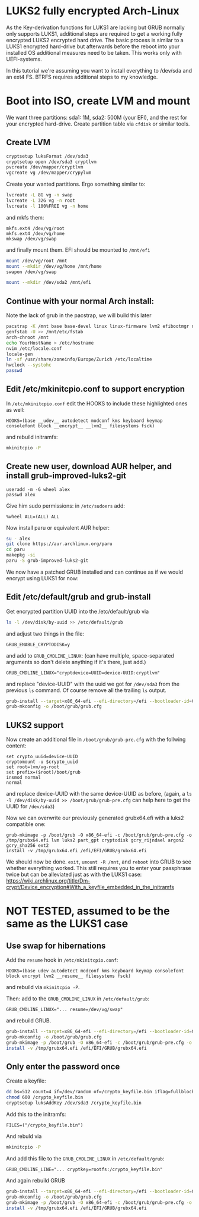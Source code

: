 # LUKS2 fully encrypted Arch-Linux

As the Key-derivation functions for LUKS1 are lacking but GRUB normally only supports LUKS1, additional steps are required to get a working fully encrypted LUKS2 encrypted hard drive.
The basic process is similar to a LUKS1 encrypted hard-drive but afterwards before the reboot into your installed OS additional measures need to be taken.
This works only with UEFI-systems.

In this tutorial we're assuming you want to install everything to /dev/sda and an ext4 FS.
BTRFS requires additional steps to my knowledge.

# Boot into ISO, create LVM and mount

We want three partitions: sda1: 1M, sda2: 500M (your EFI), and the rest for your encrypted hard-drive.
Create partition table via `cfdisk` or similar tools.

## Create LVM
```sh
cryptsetup luksFormat /dev/sda3
cryptsetup open /dev/sda3 cryptlvm
pvcreate /dev/mapper/cryptlvm
vgcreate vg /dev/mapper/crypylvm
```

Create your wanted partitions. Ergo something similar to:
```sh
lvcreate -L 8G vg -n swap
lvcreate -L 32G vg -n root
lvcreate -l 100%FREE vg -n home
```
and mkfs them:
```
mkfs.ext4 /dev/vg/root
mkfs.ext4 /dev/vg/home
mkswap /dev/vg/swap
```
and finally mount them. EFI should be mounted to `/mnt/efi`


```sh
mount /dev/vg/root /mnt
mount --mkdir /dev/vg/home /mnt/home
swapon /dev/vg/swap

mount --mkdir /dev/sda2 /mnt/efi
```

## Continue with your normal Arch install:
Note the lack of grub in the pacstrap, we will build this later
```sh
pacstrap -K /mnt base base-devel linux linux-firmware lvm2 efibootmgr networkmanager neovim ...
genfstab -U >> /mnt/etc/fstab
arch-chroot /mnt
echo YourHostName > /etc/hostname
nvim /etc/locale.conf
locale-gen
ln -sf /usr/share/zoneinfo/Europe/Zurich /etc/localtime
hwclock --systohc
passwd
```

## Edit /etc/mkinitcpio.conf to support encryption
In `/etc/mkinitcpio.conf` edit the HOOKS to include these highlighted ones as well:
```
HOOKS=(base __udev__ autodetect modconf kms keyboard keymap consolefont block __encrypt__ __lvm2__ filesystems fsck)
```
and rebuild initramfs:
```sh
mkinitcpio -P
```

## Create new user, download AUR helper, and install grub-improved-luks2-git
```
useradd -m -G wheel alex
passwd alex
```
Give him sudo permissions:
in `/etc/sudoers` add:
```
%wheel ALL=(ALL) ALL
```
Now install paru or equivalent AUR helper:
```sh
su - alex
git clone https://aur.archlinux.org/paru
cd paru
makepkg -si
paru -S grub-improved-luks2-git
```

We now have a patched GRUB installed and can continue as if we would encrypt using LUKS1 for now:

## Edit /etc/default/grub and grub-install
Get encrypted partition UUID into the /etc/default/grub via
```sh
ls -l /dev/disk/by-uuid >> /etc/default/grub
```
and adjust two things in the file:
```
GRUB_ENABLE_CRYPTODISK=y
```
and add to `GRUB_CMDLINE_LINUX`: (can have multiple, space-separated arguments so don't delete anything if it's there, just add.)
```
GRUB_CMDLINE_LINUX="cryptdevice=UUID=device-UUID:cryptlvm"
```
and replace "device-UUID" with the uuid we got for `/dev/sda3` from the previous `ls` command. Of course remove all the trailing `ls` output.

```sh
grub-install --target=x86_64-efi --efi-directory=/efi --bootloader-id=GRUB --recheck
grub-mkconfig -o /boot/grub/grub.cfg
```

## LUKS2 support
Now create an additional file in `/boot/grub/grub-pre.cfg` with the follwing content:
```
set crypto_uuid=device-UUID
cryptomount -u $crypto_uuid
set root=lvm/vg-root
set prefix=($root)/boot/grub
insmod normal
normal
```
and replace device-UUID with the same device-UUID as before, (again, a `ls -l /dev/disk/by-uuid >> /boot/grub/grub-pre.cfg` can help here to get the UUID for `/dev/sda3`)

Now we can overwrite our previously generated grubx64.efi with a luks2 compatible one:
```
grub-mkimage -p /boot/grub -O x86_64-efi -c /boot/grub/grub-pre.cfg -o /tmp/grubx64.efi lvm luks2 part_gpt cryptodisk gcry_rijndael argon2 gcry_sha256 ext2
install -v /tmp/grubx64.efi /efi/EFI/GRUB/grubx64.efi
```
We should now be done. `exit`, `umount -R /mnt`, and `reboot` into GRUB to see whether everything worked.
This still requires you to enter your passphrase twice but can be alleviated just as with the LUKS1 case:
https://wiki.archlinux.org/title/Dm-crypt/Device_encryption#With_a_keyfile_embedded_in_the_initramfs


# NOT TESTED, assumed to be the same as the LUKS1 case
## Use swap for hibernations
Add the `resume` hook in `/etc/mkinitcpio.conf`:
```
HOOKS=(base udev autodetect modconf kms keyboard keymap consolefont block encrypt lvm2 __resume__ filesystems fsck)
```
and rebuild via `mkinitcpio -P`.

Then: add to the `GRUB_CMDLINE_LINUX` in `/etc/default/grub`:
```
GRUB_CMDLINE_LINUX="... resume=/dev/vg/swap"
```
and rebuild GRUB.

```sh
grub-install --target=x86_64-efi --efi-directory=/efi --bootloader-id=GRUB --recheck
grub-mkconfig -o /boot/grub/grub.cfg
grub-mkimage -p /boot/grub -O x86_64-efi -c /boot/grub/grub-pre.cfg -o /tmp/grubx64.efi lvm luks2 part_gpt cryptodisk gcry_rijndael argon2 gcry_sha256 ext2
install -v /tmp/grubx64.efi /efi/EFI/GRUB/grubx64.efi
```

## Only enter the password once
Create a keyfile:
```sh
dd bs=512 count=4 if=/dev/random of=/crypto_keyfile.bin iflag=fullblock
chmod 600 /crypto_keyfile.bin
cryptsetup luksAddKey /dev/sda3 /crypto_keyfile.bin
```
Add this to the initramfs:
```
FILES=("/crypto_keyfile.bin")
```
And rebuld via
```sh
mkinitcpio -P
```

And add this file to the `GRUB_CMDLINE_LINUX` in `/etc/default/grub`:
```
GRUB_CMDLINE_LINE="... cryptkey=rootfs:/crypto_keyfile.bin"
```
And again rebuild GRUB
```sh
grub-install --target=x86_64-efi --efi-directory=/efi --bootloader-id=GRUB --recheck
grub-mkconfig -o /boot/grub/grub.cfg
grub-mkimage -p /boot/grub -O x86_64-efi -c /boot/grub/grub-pre.cfg -o /tmp/grubx64.efi lvm luks2 part_gpt cryptodisk gcry_rijndael argon2 gcry_sha256 ext2
install -v /tmp/grubx64.efi /efi/EFI/GRUB/grubx64.efi
```
